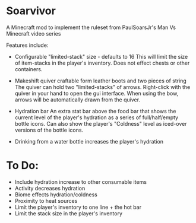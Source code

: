 Soarvivor
=========

A Minecraft mod to implement the ruleset from PaulSoarsJr's Man Vs Minecraft video series

Features include:

 * Configurable "limited-stack" size - defaults to 16
     This will limit the size of item-stacks in the player's inventory. Does not effect chests or other containers.

 * Makeshift quiver craftable form leather boots and two pieces of string
     The quiver can hold two "limited-stacks" of arrows. Right-click with the quiver in your hand to open the gui interface. When using the bow, arrows will be automatically drawn from the quiver.

 * Hydration bar
     An extra stat bar above the food bar that shows the current level of the player's hydration as a series of full/half/empty bottle icons. Can also show the player's "Coldness" level as iced-over versions of the bottle icons.

 * Drinking from a water bottle increases the player's hydration

To Do:
======

* Include hydration increase to other consumable items
* Activity decreases hydration
* Biome effects hydration/coldness
* Proximity to heat sources
* Limit the player's inventory to one line + the hot bar
* Limit the stack size in the player's inventory
